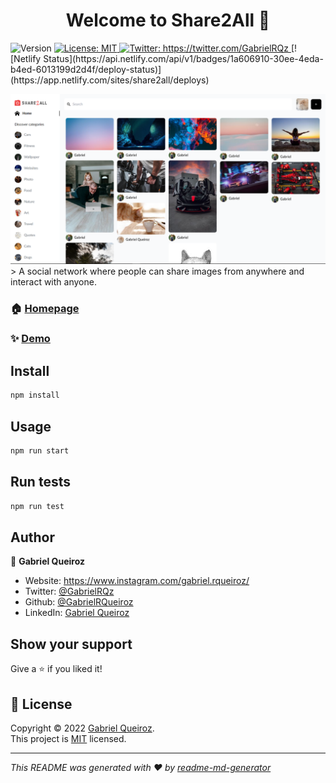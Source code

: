 <h1 align="center">Welcome to Share2All 👋</h1>
<p>
  <img alt="Version" src="https://img.shields.io/badge/version-0.1.0-blue.svg?cacheSeconds=2592000" />
  <a href="https://www.mit.edu/~amini/LICENSE.md" target="_blank">
    <img alt="License: MIT" src="https://img.shields.io/badge/License-MIT-yellow.svg" />
  </a>
  <a href="https://twitter.com/GabrielRQz" target="_blank">
    <img alt="Twitter: https://twitter.com/GabrielRQz" src="https://img.shields.io/twitter/follow/GabrielRQz?style=social" />
  </a>
  [![Netlify Status](https://api.netlify.com/api/v1/badges/1a606910-30ee-4eda-b4ed-6013199d2d4f/deploy-status)] (https://app.netlify.com/sites/share2all/deploys)
</p>
<img alt="App homepage print" src="./src/assets/preview.PNG" />
> A social network where people can share images from anywhere and interact with anyone.

### 🏠 [Homepage](https://github.com/GabrielRQueiroz/share2all)

### ✨ [Demo](https://share2all.netlify.app/)

## Install

```sh
npm install
```

## Usage

```sh
npm run start
```

## Run tests

```sh
npm run test
```

## Author

👤 **Gabriel Queiroz**

-  Website: https://www.instagram.com/gabriel.rqueiroz/
-  Twitter: [@GabrielRQz](https://twitter.com/GabrielRQz)
-  Github: [@GabrielRQueiroz](https://github.com/GabrielRQueiroz)
-  LinkedIn: [Gabriel Queiroz](https://www.linkedin.com/in/gabriel-queiroz-b0b111218/)

## Show your support

Give a ⭐️ if you liked it!

## 📝 License

Copyright © 2022 [Gabriel Queiroz](https://github.com/GabrielRQueiroz).<br />
This project is [MIT](https://www.mit.edu/~amini/LICENSE.md) licensed.

---

_This README was generated with ❤️ by [readme-md-generator](https://github.com/kefranabg/readme-md-generator)_
